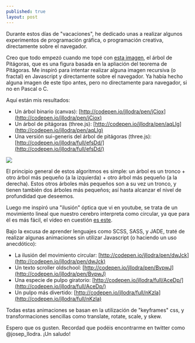 ```yaml
---
published: true
layout: post
---
```


Durante estos días de "vacaciones", he dedicado unas a realizar algunos experimentos de programación gráfica, o programación creativa, directamente sobre el navegador.

Creo que todo empezó cuando me topé con [esta imagen](http://upload.wikimedia.org/wikipedia/commons/thumb/8/88/Pythagoras_tree_1_1_13_Summer.svg/1280px-Pythagoras_tree_1_1_13_Summer.svg.png), el árbol de Pitágoras, que es una figura basada en la apliación del teorema de Pitágoras. Me inspiró para intentar realizar alguna imagen recursiva (o fractal) en Javascript y directamente sobre el navegador. Ya había hecho alguna imagen de este tipo antes, pero no directamente para navegador, si no en Pascal o C.

Aquí están mis resultados:

- Un árbol binario (canvas): [http://codepen.io/jllodra/pen/jCiox](http://codepen.io/jllodra/pen/jCiox)
- Un árbol de pitágoras (three.js): [http://codepen.io/jllodra/pen/aqLlg](http://codepen.io/jllodra/pen/aqLlg)
- Una versión sui-generis del árbol de pitágoras (three.js): [http://codepen.io/jllodra/full/efsDd/](http://codepen.io/jllodra/full/efsDd/)

![](https://dl.dropboxusercontent.com/u/11570580/Images-blog/1-pythagoras.png)

El principio general de estos algoritmos es simple: un árbol es un tronco + otro árbol más pequeño (a la izquierda) + otro árbol más pequeño (a la derecha). Estos otros árboles más pequeños son a su vez un tronco, y tienen también dos árboles más pequeños; así hasta alcanzar el nivel de profundidad que deseemos.

Luego me inspiró una "ilusión" óptica que vi en youtube, se trata de un movimiento lineal que nuestro cerebro interpreta como circular, ya que para él es más fácil, el vídeo en cuestión [es este](https://www.youtube.com/watch?v=pNe6fsaCVtI).

Bajo la excusa de aprender lenguajes como SCSS, SASS, y JADE, traté de realizar algunas animaciones sin utilizar Javascript (o haciendo un uso anecdótico):

- La ilusión del movimiento circular: [http://codepen.io/jllodra/pen/dwJck](http://codepen.io/jllodra/pen/dwJck)
- Un texto scroller oldschool: [http://codepen.io/jllodra/pen/BvpwJ](http://codepen.io/jllodra/pen/BvpwJ)
- Una especie de pulpo giratorio: [http://codepen.io/jllodra/full/AceDp/](http://codepen.io/jllodra/full/AceDp/)
- Un pulpo más divertido: [http://codepen.io/jllodra/full/nKzla](http://codepen.io/jllodra/full/nKzla)

Todas estas animaciones se basan en la utilización de "keyframes" css, y transformaciones sencillas como translate, rotate, scale, y skew.

Espero que os gusten. Recordad que podéis encontrarme en twitter como @josep_llodra.
¡Un saludo!